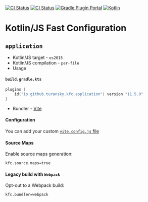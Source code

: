 [![CI Status](https://github.com/turansky/kfc-plugins/workflows/CI/badge.svg)](https://github.com/turansky/kfc-plugins/actions)
[![CI Status](https://github.com/turansky/kfc-plugins/workflows/gradle%20plugin/badge.svg)](https://github.com/turansky/kfc-plugins/actions)
[![Gradle Plugin Portal](https://img.shields.io/gradle-plugin-portal/v/io.github.turansky.kfc.library?logo=gradle)](https://plugins.gradle.org/plugin/io.github.turansky.kfc.library)
[![Kotlin](https://img.shields.io/badge/kotlin-2.0.20-blue.svg?logo=kotlin)](http://kotlinlang.org)

# Kotlin/JS Fast Configuration

## `application`

* Kotlin/JS target - `es2015`
* Kotlin/JS compilation - `per-file`
* Usage

#### `build.gradle.kts`

```kotlin
plugins {
    id("io.github.turansky.kfc.application") version "11.5.0"
}
```

* Bundler - [Vite](https://vitejs.dev/)

#### Configuration

You can add your custom [`vite.config.js` file](examples/vite/custom-config/vite.config.js)

#### Source Maps

Enable source maps generation:

```properties
kfc.source.maps=true
```

#### Legacy build with `Webpack`

Opt-out to a Webpack build:

```properties
kfc.bundler=webpack
```
